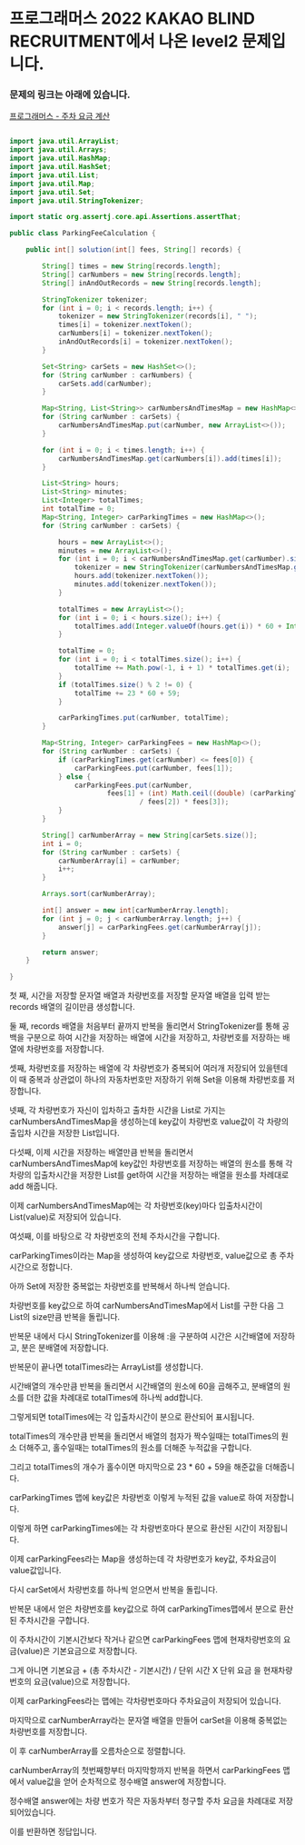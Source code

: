# 프로그래머스 2022 KAKAO BLIND RECRUITMENT에서 나온 level2 문제입니다.
### 문제의 링크는 아래에 있습니다.
<a href="https://school.programmers.co.kr/learn/courses/30/lessons/92341" target="_blank">프로그래머스 - 주차 요금 계산</a>

```java

import java.util.ArrayList;
import java.util.Arrays;
import java.util.HashMap;
import java.util.HashSet;
import java.util.List;
import java.util.Map;
import java.util.Set;
import java.util.StringTokenizer;

import static org.assertj.core.api.Assertions.assertThat;

public class ParkingFeeCalculation {

    public int[] solution(int[] fees, String[] records) {

        String[] times = new String[records.length];
        String[] carNumbers = new String[records.length];
        String[] inAndOutRecords = new String[records.length];

        StringTokenizer tokenizer;
        for (int i = 0; i < records.length; i++) {
            tokenizer = new StringTokenizer(records[i], " ");
            times[i] = tokenizer.nextToken();
            carNumbers[i] = tokenizer.nextToken();
            inAndOutRecords[i] = tokenizer.nextToken();
        }

        Set<String> carSets = new HashSet<>();
        for (String carNumber : carNumbers) {
            carSets.add(carNumber);
        }

        Map<String, List<String>> carNumbersAndTimesMap = new HashMap<>();
        for (String carNumber : carSets) {
            carNumbersAndTimesMap.put(carNumber, new ArrayList<>());
        }

        for (int i = 0; i < times.length; i++) {
            carNumbersAndTimesMap.get(carNumbers[i]).add(times[i]);
        }

        List<String> hours;
        List<String> minutes;
        List<Integer> totalTimes;
        int totalTime = 0;
        Map<String, Integer> carParkingTimes = new HashMap<>();
        for (String carNumber : carSets) {

            hours = new ArrayList<>();
            minutes = new ArrayList<>();
            for (int i = 0; i < carNumbersAndTimesMap.get(carNumber).size(); i++) {
                tokenizer = new StringTokenizer(carNumbersAndTimesMap.get(carNumber).get(i), ":");
                hours.add(tokenizer.nextToken());
                minutes.add(tokenizer.nextToken());
            }

            totalTimes = new ArrayList<>();
            for (int i = 0; i < hours.size(); i++) {
                totalTimes.add(Integer.valueOf(hours.get(i)) * 60 + Integer.valueOf(minutes.get(i)));
            }

            totalTime = 0;
            for (int i = 0; i < totalTimes.size(); i++) {
                totalTime += Math.pow(-1, i + 1) * totalTimes.get(i);
            }
            if (totalTimes.size() % 2 != 0) {
                totalTime += 23 * 60 + 59;
            }

            carParkingTimes.put(carNumber, totalTime);
        }

        Map<String, Integer> carParkingFees = new HashMap<>();
        for (String carNumber : carSets) {
            if (carParkingTimes.get(carNumber) <= fees[0]) {
                carParkingFees.put(carNumber, fees[1]);
            } else {
                carParkingFees.put(carNumber,
                        fees[1] + (int) Math.ceil((double) (carParkingTimes.get(carNumber) - fees[0])
                                / fees[2]) * fees[3]);
            }
        }

        String[] carNumberArray = new String[carSets.size()];
        int i = 0;
        for (String carNumber : carSets) {
            carNumberArray[i] = carNumber;
            i++;
        }

        Arrays.sort(carNumberArray);

        int[] answer = new int[carNumberArray.length];
        for (int j = 0; j < carNumberArray.length; j++) {
            answer[j] = carParkingFees.get(carNumberArray[j]);
        }

        return answer;
    }

}

```

첫 째, 시간을 저장할 문자열 배열과 차량번호를 저장할 문자열 배열을 입력 받는 records 배열의 길이만큼 생성합니다.  

둘 째, records 배열을 처음부터 끝까지 반복을 돌리면서 StringTokenizer를 통해 공백을 구분으로 하여 시간을 저장하는 배열에 시간을 저장하고, 차량번호를 저장하는 배열에 차량번호를 저장합니다.  

셋째, 차량번호를 저장하는 배열에 각 차량번호가 중복되어 여러개 저장되어 있을텐데 이 때 중복과 상관없이 하나의 자동차번호만 저장하기 위해 Set을 이용해 차량번호를 저장합니다.  

넷째, 각 차량번호가 자신이 입차하고 출차한 시간을 List로 가지는 carNumbersAndTimesMap을 생성하는데 key값이 차량번호 value값이 각 차량의 출입차 시간을 저장한 List입니다.  

다섯째, 이제 시간을 저장하는 배열만큼 반복을 돌리면서 carNumbersAndTimesMap에 key값인 차량번호를 저장하는 배열의 원소를 통해 각 차량의 입출차시간을 저장한 List를 get하여 시간을 저장하는 배열을 원소를 차례대로 add 해줍니다.  

이제 carNumbersAndTimesMap에는 각 차량번호(key)마다 입출차시간이 List(value)로 저장되어 있습니다.  

여섯째, 이를 바탕으로 각 차량번호의 전체 주차시간을 구합니다.  

carParkingTimes이라는 Map을 생성하여 key값으로 차량번호, value값으로 총 주차시간으로 정합니다.  

아까 Set에 저장한 중복없는 차량번호를 반복해서 하나씩 얻습니다.  

차량번호를 key값으로 하여 carNumbersAndTimesMap에서 List를 구한 다음 그 List의 size만큼  반복을 돌립니다.  

반복문 내에서 다시 StringTokenizer를 이용해 :을 구분하여 시간은 시간배열에 저장하고, 분은 분배열에 저장합니다.  

반복문이 끝나면 totalTimes라는 ArrayList를 생성합니다.  

시간배열의 개수만큼 반복을 돌리면서 시간배열의 원소에 60을 곱해주고, 분배열의 원소를 더한 값을 차례대로 totalTimes에 하나씩 add합니다.  

그렇게되면 totalTimes에는 각 입출차시간이 분으로 환산되어 표시됩니다.  

totalTimes의 개수만큼 반복을 돌리면서 배열의 첨자가 짝수일때는 totalTimes의 원소 더해주고, 홀수일때는 totalTimes의 원소를 더해준 누적값을 구합니다.  

그리고 totalTimes의 개수가 홀수이면 마지막으로 23 * 60 + 59을 해준값을 더해줍니다.  

carParkingTimes 맵에 key값은 차량번호 이렇게 누적된 값을 value로 하여 저장합니다.  

이렇게 하면 carParkingTimes에는 각 차량번호마다 분으로 환산된 시간이 저장됩니다.  

이제 carParkingFees라는 Map을 생성하는데 각 차량번호가 key값, 주차요금이 value값입니다.  

다시 carSet에서 차량번호를 하나씩 얻으면서 반복을 돌립니다.    

반복문 내에서 얻은 차량번호를 key값으로 하여 carParkingTimes맵에서 분으로 환산된 주차시간을 구합니다.  

이 주차시간이 기본시간보다 작거나 같으면 carParkingFees 맵에 현재차량번호의 요금(value)은 기본요금으로 저장합니다.  

그게 아니면 기본요금 + (총 주차시간 - 기본시간) / 단위 시간 X 단위 요금 을 현재차량번호의 요금(value)으로 저장합니다.  

이제 carParkingFees라는 맵에는 각차량번호마다 주차요금이 저장되어 있습니다.  

마지막으로 carNumberArray라는 문자열 배열을 만들어 carSet을 이용해 중복없는 차량번호를 저장합니다.  

이 후 carNumberArray를 오름차순으로 정렬합니다.  

carNumberArray의 첫번째항부터 마지막항까지 반복을 하면서 carParkingFees 맵에서 value값을 얻어 순차적으로 정수배열 answer에 저장합니다.  

정수배열 answer에는 차량 번호가 작은 자동차부터 청구할 주차 요금을 차례대로 저장되어있습니다.  

이를 반환하면 정답입니다.  
